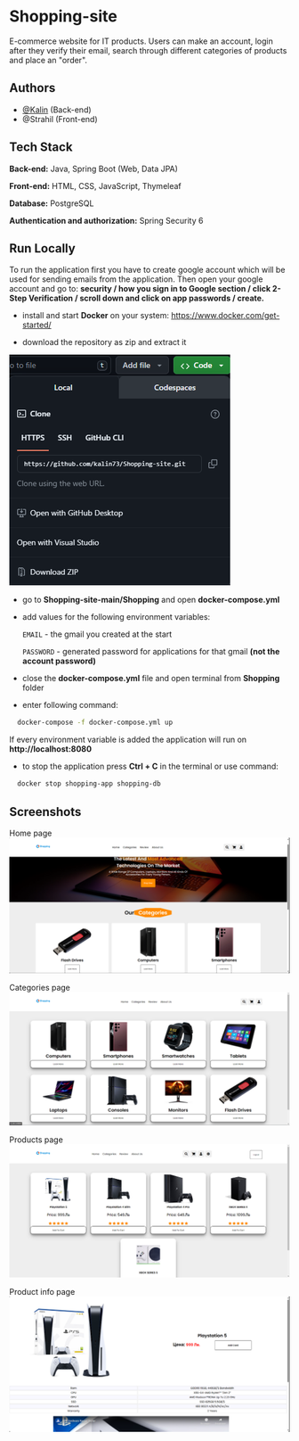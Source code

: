 # Shopping-site
E-commerce website for IT products. Users can make an account, login after they verify their email, search through different categories of products and place an "order".
## Authors

- [@Kalin](https://github.com/kalin73) (Back-end)
- @Strahil (Front-end)


## Tech Stack

**Back-end:** Java, Spring Boot (Web, Data JPA)

**Front-end:** HTML, CSS, JavaScript, Thymeleaf

**Database:** PostgreSQL

**Authentication and authorization:** Spring Security 6


## Run Locally
To run the application first you have to create google account which will be used for sending emails from the application. Then open your google account and go to: **security / how you sign in to Google section / click 2-Step Verification / scroll down and click on app passwords / create.**

- install and start **Docker** on your system: https://www.docker.com/get-started/

- download the repository as zip and extract it
  
![App Screenshot](https://github.com/kalin73/Shopping-site/blob/main/Screenshots/gitCloneUrl.png?raw=true)

- go to **Shopping-site-main/Shopping** and open **docker-compose.yml**

- add values for the following environment variables:

    `EMAIL` - the gmail you created at the start

    `PASSWORD` - generated password for applications for that gmail **(not the account password)**

- close the **docker-compose.yml** file and open terminal from **Shopping** folder
- enter following command:
```bash
  docker-compose -f docker-compose.yml up
```
If every environment variable is added the application will run on **http://localhost:8080**

- to stop the application press **Ctrl + C** in the terminal or use command:
```bash
  docker stop shopping-app shopping-db
```

## Screenshots
Home page
![App Screenshot](https://github.com/kalin73/Shopping-site/blob/main/Screenshots/Home%20page.png?raw=true)

Categories page
![App Screenshot](https://github.com/kalin73/Shopping-site/blob/main/Screenshots/Categories.png?raw=true)

Products page
![App Screenshot](https://github.com/kalin73/Shopping-site/blob/main/Screenshots/Products%20page.png?raw=true)

Product info page
![App Screenshot](https://github.com/kalin73/Shopping-site/blob/main/Screenshots/Product%20page.png?raw=true)
